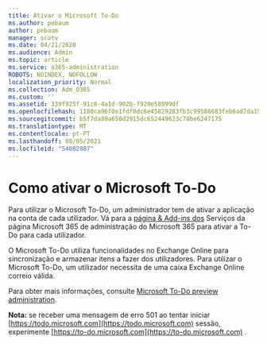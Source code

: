 ```yaml
---
title: Ativar o Microsoft To-Do
ms.author: pebaum
author: pebaum
manager: scotv
ms.date: 04/21/2020
ms.audience: Admin
ms.topic: article
ms.service: o365-administration
ROBOTS: NOINDEX, NOFOLLOW
localization_priority: Normal
ms.collection: Adm_O365
ms.custom: ''
ms.assetid: 339f925f-91c8-4a1d-902b-f920e58999df
ms.openlocfilehash: 1180ca96f0e1fdf0dc6e45829283fb3c99586683feb6ad7da1571fc05f41c48d
ms.sourcegitcommit: b5f7da89a650d2915dc652449623c78be6247175
ms.translationtype: MT
ms.contentlocale: pt-PT
ms.lasthandoff: 08/05/2021
ms.locfileid: "54002887"
---
```

# <a name="how-to-enable-microsoft-to-do"></a>Como ativar o Microsoft To-Do

Para utilizar o Microsoft To-Do, um administrador tem de ativar a aplicação na conta de cada utilizador. Vá para a [página &amp; Add-ins dos](https://portal.office.com/adminportal/home#/Settings/ServicesAndAddIns) Serviços da página Microsoft 365 de administração do Microsoft 365 para ativar a To-Do para cada utilizador.
  
O Microsoft To-Do utiliza funcionalidades no Exchange Online para sincronização e armazenar itens a fazer dos utilizadores. Para utilizar o Microsoft To-Do, um utilizador necessita de uma caixa Exchange Online correio válida.
  
Para obter mais informações, consulte [Microsoft To-Do preview administration](https://support.office.com/article/490c1a8c-2333-4952-8125-841afadb9620.aspx).
  
 **Nota:** se receber uma mensagem de erro 501 ao tentar iniciar [https://todo.microsoft.com](https://todo.microsoft.com) sessão, experimente [https://to-do.microsoft.com](https://to-do.microsoft.com) .
  

